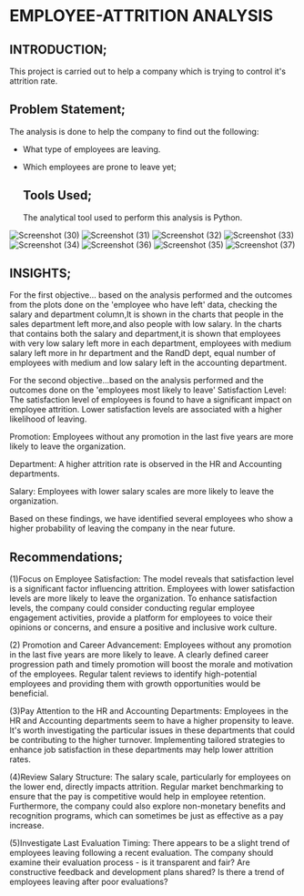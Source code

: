 # EMPLOYEE-ATTRITION ANALYSIS

## INTRODUCTION;

This project is carried out to help a company which is trying to control it's attrition rate.

## Problem Statement;

The analysis is done to help the company to find out the following:
- What type of employees are leaving.
- Which employees are prone to leave yet;

  ## Tools Used;

  The analytical tool used to perform this analysis is Python.

![Screenshot (30)](https://github.com/Ayoaminat/EMPLOYEE-ATTRITION/assets/127033929/31b8b629-e54e-49f3-8a6b-a9fe827f5db7)
![Screenshot (31)](https://github.com/Ayoaminat/EMPLOYEE-ATTRITION/assets/127033929/c5a77ce7-d90b-4348-925f-1a84efe00aab)
![Screenshot (32)](https://github.com/Ayoaminat/EMPLOYEE-ATTRITION/assets/127033929/e0415771-9d96-4d61-91d8-a308003f5ef2)
![Screenshot (33)](https://github.com/Ayoaminat/EMPLOYEE-ATTRITION/assets/127033929/9ad340ff-78cf-4051-847c-a2a0e0c7ab26)
![Screenshot (34)](https://github.com/Ayoaminat/EMPLOYEE-ATTRITION/assets/127033929/6ce3e916-b74b-4834-9d17-d8633e3e746e)
![Screenshot (36)](https://github.com/Ayoaminat/EMPLOYEE-ATTRITION/assets/127033929/bf2c366c-79f4-4751-895a-c51f8945b489)
![Screenshot (35)](https://github.com/Ayoaminat/EMPLOYEE-ATTRITION/assets/127033929/28c02233-eb84-4bd6-851a-b3c852cf11f3)
![Screenshot (37)](https://github.com/Ayoaminat/EMPLOYEE-ATTRITION/assets/127033929/b95f3a50-12e2-47e9-84c1-136cc5849e62)

## INSIGHTS;

For the first objective... based on the analysis performed and the outcomes from the plots done on the 'employee who have left' data,
checking the salary and department column,It is shown in the charts that people in the sales department left more,and also people with low salary.
In the charts that contains both the salary and department,it is shown that employees with very low salary left more in each department,
employees with medium salary left more in hr department and the RandD dept,
equal number of employees with medium and low salary left in the accounting department.

For the second objective...based on the analysis performed and the outcomes done on the 'employees most likely to leave'
 Satisfaction Level: The satisfaction level of employees is found to have a significant impact on employee attrition. Lower satisfaction levels are associated with a higher likelihood of leaving.

Promotion: Employees without any promotion in the last five years are more likely to leave the organization.

Department: A higher attrition rate is observed in the HR and Accounting departments.

Salary: Employees with lower salary scales are more likely to leave the organization.

Based on these findings, we have identified several employees who show a higher probability of leaving the company in the near future.

## Recommendations;

(1)Focus on Employee Satisfaction: The model reveals that satisfaction level is a significant factor influencing attrition.
Employees with lower satisfaction levels are more likely to leave the organization.
To enhance satisfaction levels, the company could consider conducting regular employee engagement activities, provide a platform for employees to voice their opinions or concerns,
and ensure a positive and inclusive work culture.

(2) Promotion and Career Advancement: Employees without any promotion in the last five years are more likely to leave.
A clearly defined career progression path and timely promotion will boost the morale and motivation of the employees. 
Regular talent reviews to identify high-potential employees and providing them with growth opportunities would be beneficial.

(3)Pay Attention to the HR and Accounting Departments: Employees in the HR and Accounting departments seem to have a higher propensity to leave.
It's worth investigating the particular issues in these departments that could be contributing to the higher turnover.
Implementing tailored strategies to enhance job satisfaction in these departments may help lower attrition rates.

(4)Review Salary Structure: The salary scale, particularly for employees on the lower end, directly impacts attrition.
Regular market benchmarking to ensure that the pay is competitive would help in employee retention.
Furthermore, the company could also explore non-monetary benefits and recognition programs, which can sometimes be just as effective as a pay increase.

(5)Investigate Last Evaluation Timing: There appears to be a slight trend of employees leaving following a recent evaluation. 
The company should examine their evaluation process - is it transparent and fair? Are constructive feedback and development plans shared? Is there a trend of employees leaving after poor evaluations?







